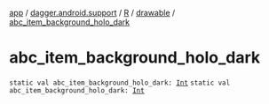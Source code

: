 [app](../../../index.md) / [dagger.android.support](../../index.md) / [R](../index.md) / [drawable](index.md) / [abc_item_background_holo_dark](./abc_item_background_holo_dark.md)

# abc_item_background_holo_dark

`static val abc_item_background_holo_dark: `[`Int`](https://kotlinlang.org/api/latest/jvm/stdlib/kotlin/-int/index.html)
`static val abc_item_background_holo_dark: `[`Int`](https://kotlinlang.org/api/latest/jvm/stdlib/kotlin/-int/index.html)